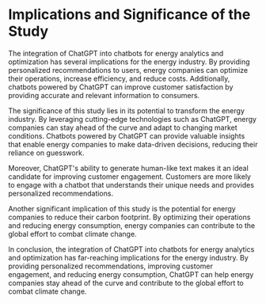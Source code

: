 Implications and Significance of the Study
======================================================

The integration of ChatGPT into chatbots for energy analytics and optimization has several implications for the energy industry. By providing personalized recommendations to users, energy companies can optimize their operations, increase efficiency, and reduce costs. Additionally, chatbots powered by ChatGPT can improve customer satisfaction by providing accurate and relevant information to consumers.

The significance of this study lies in its potential to transform the energy industry. By leveraging cutting-edge technologies such as ChatGPT, energy companies can stay ahead of the curve and adapt to changing market conditions. Chatbots powered by ChatGPT can provide valuable insights that enable energy companies to make data-driven decisions, reducing their reliance on guesswork.

Moreover, ChatGPT's ability to generate human-like text makes it an ideal candidate for improving customer engagement. Customers are more likely to engage with a chatbot that understands their unique needs and provides personalized recommendations.

Another significant implication of this study is the potential for energy companies to reduce their carbon footprint. By optimizing their operations and reducing energy consumption, energy companies can contribute to the global effort to combat climate change.

In conclusion, the integration of ChatGPT into chatbots for energy analytics and optimization has far-reaching implications for the energy industry. By providing personalized recommendations, improving customer engagement, and reducing energy consumption, ChatGPT can help energy companies stay ahead of the curve and contribute to the global effort to combat climate change.
